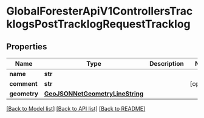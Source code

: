# GlobalForesterApiV1ControllersTracklogsPostTracklogRequestTracklog

## Properties
Name | Type | Description | Notes
------------ | ------------- | ------------- | -------------
**name** | **str** |  | 
**comment** | **str** |  | [optional] 
**geometry** | [**GeoJSONNetGeometryLineString**](GeoJSONNetGeometryLineString.md) |  | 

[[Back to Model list]](../README.md#documentation-for-models) [[Back to API list]](../README.md#documentation-for-api-endpoints) [[Back to README]](../README.md)

